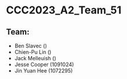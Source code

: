 # CCC2023_A2_Team_51

## Team:

* Ben Slavec ()
* Chien-Pu Lin ()
* Jack Melleuish ()
* Jesse Cooper (1091024)
* Jin Yuan Hee (1072295)
